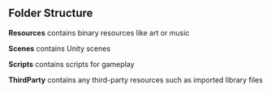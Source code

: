## Folder Structure

**Resources** contains binary resources like art or music

**Scenes** contains Unity scenes

**Scripts** contains scripts for gameplay

**ThirdParty** contains any third-party resources such as imported library files
